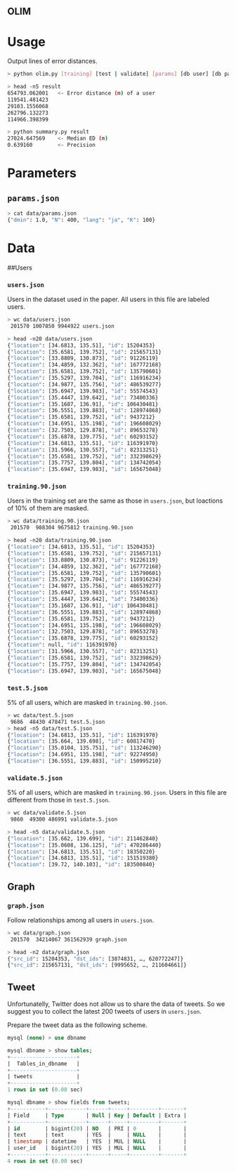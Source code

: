 OLIM
---

# Usage

Output lines of error distances.

```bash
> python olim.py [training] [test | validate] [params] [db user] [db pass] [db name] [model] > result

> head -n5 result
654793.062001	<- Error distance (m) of a user
119541.481423
29103.1556068
262796.132273
114966.398399

> python summary.py result
27024.647569 	<- Median ED (m)
0.639160		<- Precision
```

# Parameters

## `params.json`

```bash
> cat data/params.json
{"dmin": 1.0, "N": 400, "lang": "ja", "K": 100}
```

# Data

##Users

### `users.json`
Users in the dataset used in the paper.
All users in this file are labeled users.

```bash
> wc data/users.json
 201570 1007850 9944922 users.json

> head -n20 data/users.json
{"location": [34.6813, 135.51], "id": 15204353}
{"location": [35.6581, 139.752], "id": 215657131}
{"location": [33.8809, 130.873], "id": 91226119}
{"location": [34.4859, 132.362], "id": 167772168}
{"location": [35.6581, 139.752], "id": 135790601}
{"location": [35.5297, 139.704], "id": 116916234}
{"location": [34.9877, 135.756], "id": 486539277}
{"location": [35.6947, 139.983], "id": 55574543}
{"location": [35.4447, 139.642], "id": 73400336}
{"location": [35.1687, 136.91], "id": 106430481}
{"location": [36.5551, 139.883], "id": 128974868}
{"location": [35.6581, 139.752], "id": 9437212}
{"location": [34.6951, 135.198], "id": 196608029}
{"location": [32.7503, 129.878], "id": 89653278}
{"location": [35.6878, 139.775], "id": 60293152}
{"location": [34.6813, 135.51], "id": 116391970}
{"location": [31.5966, 130.557], "id": 82313251}
{"location": [35.6581, 139.752], "id": 332398629}
{"location": [35.7757, 139.804], "id": 134742054}
{"location": [35.6947, 139.983], "id": 165675048}
```
### `training.90.json`

Users in the training set are the same as those in `users.json`, but loactions of 10% of them are masked.

```bash
> wc data/training.90.json
 201570  988304 9675812 training.90.json

> head -n20 data/training.90.json
{"location": [34.6813, 135.51], "id": 15204353}
{"location": [35.6581, 139.752], "id": 215657131}
{"location": [33.8809, 130.873], "id": 91226119}
{"location": [34.4859, 132.362], "id": 167772168}
{"location": [35.6581, 139.752], "id": 135790601}
{"location": [35.5297, 139.704], "id": 116916234}
{"location": [34.9877, 135.756], "id": 486539277}
{"location": [35.6947, 139.983], "id": 55574543}
{"location": [35.4447, 139.642], "id": 73400336}
{"location": [35.1687, 136.91], "id": 106430481}
{"location": [36.5551, 139.883], "id": 128974868}
{"location": [35.6581, 139.752], "id": 9437212}
{"location": [34.6951, 135.198], "id": 196608029}
{"location": [32.7503, 129.878], "id": 89653278}
{"location": [35.6878, 139.775], "id": 60293152}
{"location": null, "id": 116391970}
{"location": [31.5966, 130.557], "id": 82313251}
{"location": [35.6581, 139.752], "id": 332398629}
{"location": [35.7757, 139.804], "id": 134742054}
{"location": [35.6947, 139.983], "id": 165675048}
```

### `test.5.json`

5% of all users, which are masked in `training.90.json`.

```bash
> wc data/test.5.json
 9686  48430 478471 test.5.json
> head -n5 data/test.5.json
{"location": [34.6813, 135.51], "id": 116391970}
{"location": [35.664, 139.698], "id": 60817470}
{"location": [35.0104, 135.751], "id": 113246290}
{"location": [34.6951, 135.198], "id": 92274950}
{"location": [36.5551, 139.883], "id": 150995210}
```
### `validate.5.json`

5% of all users, which are masked in `training.90.json`.
Users in this file are different from those in `test.5.json`.

```bash
> wc data/validate.5.json
 9860  49300 486991 validate.5.json

> head -n5 data/validate.5.json
{"location": [35.662, 139.699], "id": 211462840}
{"location": [35.0608, 136.125], "id": 470286440}
{"location": [34.6813, 135.51], "id": 18350220}
{"location": [34.6813, 135.51], "id": 151519380}
{"location": [39.72, 140.103], "id": 183500840}
```

## Graph

### `graph.json`

Follow relationships among all users in `users.json`.

```bash
> wc data/graph.json
 201570  34214067 361562939 graph.json

> head -n2 data/graph.json
{"src_id": 15204353, "dst_ids": [3874831, …, 620772247]}
{"src_id": 215657131, "dst_ids": [9995652, …, 211604661]}
```

## Tweet

Unfortunatelly, Twitter does not allow us to share the data of tweets. So we suggest you to collect the latest 200 tweets of users in `users.json`.

Prepare the tweet data as the following scheme.

```sql
mysql (none) > use dbname

mysql dbname > show tables;
+---------------------+
|  Tables_in_dbname   |
+---------------------+
| tweets              |
+---------------------+
1 rows in set (0.00 sec)

mysql dbname > show fields from tweets;
+-----------+------------+------+-----+---------+-------+
| Field     | Type       | Null | Key | Default | Extra |
+-----------+------------+------+-----+---------+-------+
| id        | bigint(20) | NO   | PRI | 0       |       |
| text      | text       | YES  |     | NULL    |       |
| timestamp | datetime   | YES  | MUL | NULL    |       |
| user_id   | bigint(20) | YES  | MUL | NULL    |       |
+-----------+------------+------+-----+---------+-------+
4 rows in set (0.00 sec)	
```
